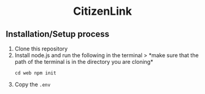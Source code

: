 <div align="center">

# CitizenLink

</div>

## Installation/Setup process
<ol>
<li> Clone this repository</li>
<li> Install node.js and run the following in the terminal 
   > *make sure that the path of the terminal is in the directory you are cloning*

`
cd web
npm init
`
</li>
<li> Copy the <code>.env</code>

</li>
</ol>